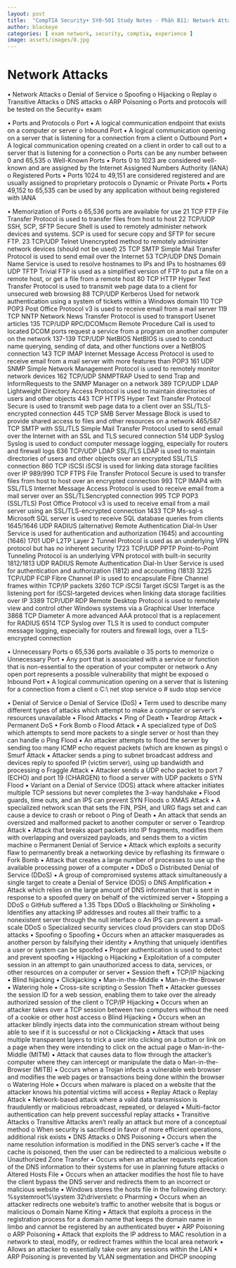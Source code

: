 ```yaml
---
layout: post
title:  "CompTIA Security+ SY0-501 Study Notes - Phần B11: Network Attacks"
author: blackeye
categories: [ exam network, security, comptia, experience ]
image: assets/images/8.jpg
---
```


# Network Attacks
• Network Attacks
    o Denial of Service
    o Spoofing
    o Hijacking
    o Replay
    o Transitive Attacks
    o DNS attacks
    o ARP Poisoning
    o Ports and protocols will be tested on the Security+ exam

• Ports and Protocols
    o Port
        ▪ A logical communication endpoint that exists on a computer or server
        o Inbound Port
        ▪ A logical communication opening on a server that is listening for a
        connection from a client
    o Outbound Port
        ▪ A logical communication opening created on a client in order to call out
        to a server that is listening for a connection
    o Ports can be any number between 0 and 65,535
    o Well-Known Ports
        ▪ Ports 0 to 1023 are considered well-known and are assigned by the
        Internet Assigned Numbers Authority (IANA)
    o Registered Ports
        ▪ Ports 1024 to 49,151 are considered registered and are usually assigned
        to proprietary protocols
    o Dynamic or Private Ports
        ▪ Ports 49,152 to 65,535 can be used by any application without being
        registered with IANA

• Memorization of Ports
    o 65,536 ports are available for use
21 TCP FTP File Transfer Protocol is used to transfer files from host to host
22 TCP/UDP SSH, SCP, SFTP Secure Shell is used to remotely administer network devices and systems. SCP is used for
secure copy and SFTP for secure FTP.
23 TCP/UDP Telnet Unencrypted method to remotely administer network devices (should not be used)
25 TCP SMTP Simple Mail Transfer Protocol is used to send email over the Internet
53 TCP/UDP DNS Domain Name Service is used to resolve hostnames to IPs and IPs to hostnames
69 UDP TFTP Trivial FTP is used as a simplified version of FTP to put a file on a remote host, or get a file
from a remote host
80 TCP HTTP Hyper Text Transfer Protocol is used to transmit web page data to a client for unsecured web
browsing
88 TCP/UDP Kerberos Used for network authentication using a system of tickets within a Windows domain
110 TCP POP3 Post Office Protocol v3 is used to receive email from a mail server
119 TCP NNTP Network News Transfer Protocol is used to transport Usenet articles
135 TCP/UDP RPC/DCOMscm
Remote Procedure Call is used to located DCOM ports request a service from a program on
another computer on the network
137-139
TCP/UDP
NetBIOS NetBIOS is used to conduct name querying, sending of data, and other functions over a
NetBIOS connection
143 TCP IMAP Internet Message Access Protocol is used to receive email from a mail server with more
features than POP3
161 UDP SNMP Simple Network Management Protocol is used to remotely monitor network devices
162 TCP/UDP SNMPTRAP Used to send Trap and InformRequests to the SNMP Manager on a network
389 TCP/UDP LDAP Lightweight Directory Access Protocol is used to maintain directories of users and other
objects
443 TCP HTTPS Hyper Text Transfer Protocol Secure is used to transmit web page data to a client over an
SSL/TLS-encrypted connection
445 TCP SMB Server Message Block is used to provide shared access to files and other resources on a
network
465/587 TCP SMTP with
SSL/TLS
Simple Mail Transfer Protocol used to send email over the Internet with an SSL and TLS
secured connection
514 UDP Syslog Syslog is used to conduct computer message logging, especially for routers and firewall logs
636 TCP/UDP LDAP SSL/TLS LDAP is used to maintain directories of users and other objects over an encrypted SSL/TLS
connection
860 TCP iSCSI iSCSI is used for linking data storage facilities over IP
989/990 TCP FTPS File Transfer Protocol Secure is used to transfer files from host to host over an encrypted
connection
993 TCP IMAP4 with
SSL/TLS
Internet Message Access Protocol is used to receive email from a mail server over an SSL/TLSencrypted connection
995 TCP POP3
(SSL/TLS)
Post Office Protocol v3 is used to receive email from a mail server using an SSL/TLS-encrypted
connection
1433 TCP Ms-sql-s Microsoft SQL server is used to receive SQL database queries from clients
1645/1646
UDP
RADIUS
(alternative)
Remote Authentication Dial-In User Service is used for authentication and authorization
(1645) and accounting (1646)
1701 UDP L2TP Layer 2 Tunnel Protocol is used as an underlying VPN protocol but has no inherent security
1723 TCP/UDP PPTP Point-to-Point Tunneling Protocol is an underlying VPN protocol with built-in security
1812/1813
UDP
RADIUS Remote Authentication Dial-In User Service is used for authentication and authorization
(1812) and accounting (1813)
3225 TCP/UDP FCIP Fibre Channel IP is used to encapsulate Fibre Channel frames within TCP/IP packets
3260 TCP iSCSI Target iSCSI Target is as the listening port for iSCSI-targeted devices when linking data storage
facilities over IP
3389 TCP/UDP RDP Remote Desktop Protocol is used to remotely view and control other Windows systems via a
Graphical User Interface
3868 TCP Diameter A more advanced AAA protocol that is a replacement for RADIUS
6514 TCP Syslog over
TLS
It is used to conduct computer message logging, especially for routers and firewall logs, over
a TLS-encrypted connection

• Unnecessary Ports
    o 65,536 ports available
    o 35 ports to memorize
    o Unnecessary Port
        ▪ Any port that is associated with a service or function that is non-essential
        to the operation of your computer or network
    o Any open port represents a possible vulnerability that might be exposed
    o Inbound Port
        ▪ A logical communication opening on a server that is listening for a
        connection from a client
    o C:\ net stop service
    o # sudo stop service
    
• Denial of Service
o Denial of Service (DoS)
▪ Term used to describe many different types of attacks which attempt to
make a computer or server’s resources unavailable
• Flood Attacks
• Ping of Death
• Teardrop Attack
• Permanent DoS
• Fork Bomb
o Flood Attack
▪ A specialized type of DoS which attempts to send more packets to a
single server or host than they can handle
o Ping Flood
▪ An attacker attempts to flood the server by sending too many ICMP echo
request packets (which are known as pings)
o Smurf Attack
▪ Attacker sends a ping to subnet broadcast address and devices reply to
spoofed IP (victim server), using up bandwidth and processing
o Fraggle Attack
▪ Attacker sends a UDP echo packet to port 7 (ECHO) and port 19
(CHARGEN) to flood a server with UDP packets
o SYN Flood
▪ Variant on a Denial of Service (DOS) attack where attacker initiates
multiple TCP sessions but never completes the 3-way handshake
▪ Flood guards, time outs, and an IPS can prevent SYN Floods
o XMAS Attack
▪ A specialized network scan that sets the FIN, PSH, and URG flags set and
can cause a device to crash or reboot
o Ping of Death
▪ An attack that sends an oversized and malformed packet to another
computer or server
o Teardrop Attack
▪ Attack that breaks apart packets into IP fragments, modifies them with
overlapping and oversized payloads, and sends them to a victim machine
o Permanent Denial of Service
▪ Attack which exploits a security flaw to permanently break a networking
device by reflashing its firmware
o Fork Bomb
▪ Attack that creates a large number of processes to use up the available
processing power of a computer
• DDoS
o Distributed Denial of Service (DDoS)
▪ A group of compromised systems attack simultaneously a single target to
create a Denial of Service (DOS)
o DNS Amplification
▪ Attack which relies on the large amount of DNS information that is sent in
response to a spoofed query on behalf of the victimized server
• Stopping a DDoS
o GitHub suffered a 1.35 Tbps DDoS
o Blackholing or Sinkholing
▪ Identifies any attacking IP addresses and routes all their traffic to a nonexistent server through the null interface
o An IPS can prevent a small-scale DDoS
o Specialized security services cloud providers can stop DDoS attacks
• Spoofing
o Spoofing
▪ Occurs when an attacker masquerades as another person by falsifying
their identity
▪ Anything that uniquely identifies a user or system can be spoofed
▪ Proper authentication is used to detect and prevent spoofing
• Hijacking
o Hijacking
▪ Exploitation of a computer session in an attempt to gain unauthorized
access to data, services, or other resources on a computer or server
▪ Session theft
▪ TCP/IP hijacking
▪ Blind hijacking
▪ Clickjacking
▪ Man-in-the-Middle
▪ Man-in-the-Browser
▪ Watering hole
▪ Cross-site scripting
o Session Theft
▪ Attacker guesses the session ID for a web session, enabling them to take
over the already authorized session of the client
o TCP/IP Hijacking
▪ Occurs when an attacker takes over a TCP session between two
computers without the need of a cookie or other host access
o Blind Hijacking
▪ Occurs when an attacker blindly injects data into the communication
stream without being able to see if it is successful or not
o Clickjacking
▪ Attack that uses multiple transparent layers to trick a user into clicking on
a button or link on a page when they were intending to click on the
actual page
o Man-in-the-Middle (MITM)
▪ Attack that causes data to flow through the attacker’s computer where
they can intercept or manipulate the data
o Man-in-the-Browser (MITB)
▪ Occurs when a Trojan infects a vulnerable web browser and modifies the
web pages or transactions being done within the browser
o Watering Hole
▪ Occurs when malware is placed on a website that the attacker knows his
potential victims will access
• Replay Attack
o Replay Attack
▪ Network-based attack where a valid data transmission is fraudulently or
malicious rebroadcast, repeated, or delayed
▪ Multi-factor authentication can help prevent successful replay attacks
• Transitive Attacks
o Transitive Attacks aren’t really an attack but more of a conceptual method
o When security is sacrificed in favor of more efficient operations, additional risk
exists
• DNS Attacks
o DNS Poisoning
▪ Occurs when the name resolution information is modified in the DNS
server’s cache
▪ If the cache is poisoned, then the user can be redirected to a malicious
website
o Unauthorized Zone Transfer
▪ Occurs when an attacker requests replication of the DNS information to
their systems for use in planning future attacks
o Altered Hosts File
▪ Occurs when an attacker modifies the host file to have the client bypass
the DNS server and redirects them to an incorrect or malicious website
▪ Windows stores the hosts file in the following directory:
\%systemroot%\system 32\drivers\etc
o Pharming
▪ Occurs when an attacker redirects one website’s traffic to another
website that is bogus or malicious
o Domain Name Kiting
▪ Attack that exploits a process in the registration process for a domain
name that keeps the domain name in limbo and cannot be registered by
an authenticated buyer
• ARP Poisoning
o ARP Poisoning
▪ Attack that exploits the IP address to MAC resolution in a network to
steal, modify, or redirect frames within the local area network
▪ Allows an attacker to essentially take over any sessions within the LAN
▪ ARP Poisoning is prevented by VLAN segmentation and DHCP snooping